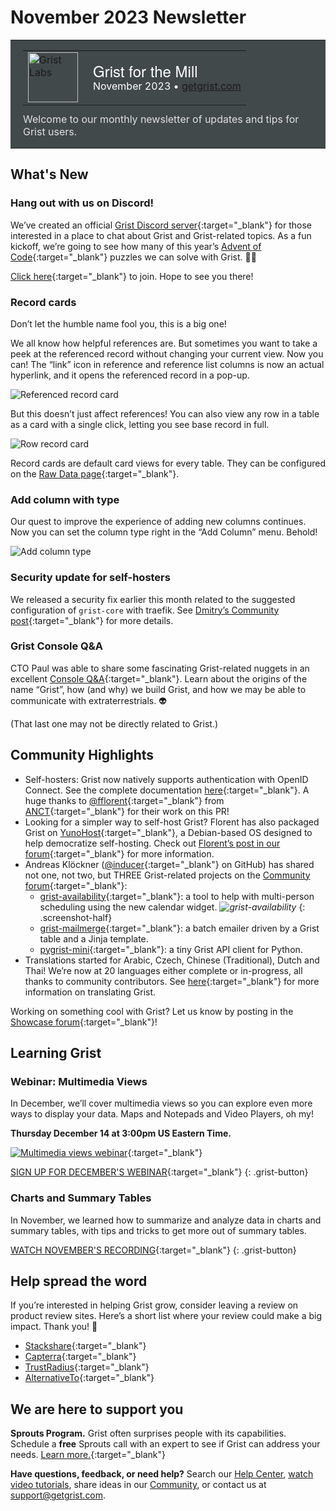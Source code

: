 # November 2023 Newsletter

<style>
  /* restore some poorly overridden defaults */
  .newsletter-header .table {
    background-color: initial;
    border: initial;
  }
  .newsletter-header .table > tbody > tr > td {
    padding: initial;
    border: initial;
    vertical-align: initial;
  }
  .newsletter-header img.header-img {
    padding: initial;
    max-width: initial;
    display: initial;
    padding: initial;
    line-height: initial;
    background-color: initial;
    border: initial;
    border-radius: initial;
    margin: initial;
  }

  /* copy newsletter styles, with a prefix for sufficient specificity */
  .newsletter-header .header {
    border: none;
    padding: 0;
    margin: 0;
  }
  .newsletter-header table > tbody > tr > td.header-image {
    width: 80px;
    padding-right: 16px;
  }
  .newsletter-header table > tbody > tr > td.header-text {
    background-color: #42494B;
    padding: 16px 20px;
  }
  .newsletter-header table.header-top {
    border: none;
    padding: 0;
    margin: 0;
    width: 100%;
  }
  .header-title {
    font-family: Helvetica Neue, Helvetica, Arial, sans-serif;
    font-size: 24px;
    line-height: 28px;
    color: #FFFFFF;
  }
  .header-month {
    color: #FFFFFF;
  }
  .header-welcome {
    margin-top: 12px;
    color: #FFFFFF;
  }
  .newsletter-summary {
    background-color: #e3fff5;
    margin: 0;
    padding: 10px;
  }
  .newsletter-summary-header {
    text-align: center;
    padding-bottom: 10px;
    border-bottom: 1px solid lightgrey;
  }
  .newsletter-summary ul {
    padding-left: 20px;
  }
  .newsletter-summary li {
    margin-bottom: 10px;
  }
  .newsletter-summary li p {
    margin: 0px
  }
</style>
<div class="newsletter-header">
<table class="header" cellpadding="0" cellspacing="0" border="0"><tr>
  <td class="header-text">
    <table class="header-top"><tr>
      <td class="header-image">
        <a href="https://www.getgrist.com">
          <img class="header-img" src="/images/newsletters/grist-labs.png" width="80" height="80" alt="Grist Labs" border="0">
        </a>
      </td>
      <td class="header-top-text">
        <div class="header-title">Grist for the Mill</div>
        <div class="header-month">November 2023
          &#8226; <a href="https://www.getgrist.com/">getgrist.com</a></div>
      </td>
    </tr></table>
    <div class="header-welcome" style="color: #e0e0e0;">
      Welcome to our monthly newsletter of updates and tips for Grist users.
    </div>
  </td>
</tr></table>
</div>

## What's New

### Hang out with us on Discord!

We’ve created an official [Grist Discord server](https://discord.gg/MYKpYQ3fbP){:target="\_blank"} for those interested in a place to chat about Grist and Grist-related topics. As a fun kickoff, we’re going to see how many of this year’s [Advent of Code](https://adventofcode.com/){:target="\_blank"} puzzles we can solve with Grist. 📆🧩

[Click here](https://discord.gg/MYKpYQ3fbP){:target="\_blank"} to join. Hope to see you there!

### Record cards

Don’t let the humble name fool you, this is a big one!

We all know how helpful references are. But sometimes you want to take a peek at the referenced record without changing your current view. Now you can! The “link” icon in reference and reference list columns is now an actual hyperlink, and it opens the referenced record in a pop-up.

![Referenced record card](../images/newsletters/2023-11/record-card1.gif)

But this doesn’t just affect references! You can also view any row in a table as a card with a single click, letting you see base record in full.

![Row record card](../images/newsletters/2023-11/record-card2a.gif)

Record cards are default card views for every table. They can be configured on the [Raw Data page](https://support.getgrist.com/raw-data/#raw-data-page){:target="\_blank"}.

### Add column with type

Our quest to improve the experience of adding new columns continues. Now you can set the column type right in the “Add Column” menu. Behold!

![Add column type](../images/newsletters/2023-11/add-column-type.gif)

### Security update for self-hosters

We released a security fix earlier this month related to the suggested configuration of `grist-core` with traefik. See [Dmitry’s Community post](https://community.getgrist.com/t/a-template-for-self-hosting-grist-with-traefik-and-docker-compose/856/24){:target="\_blank"} for more details.

### Grist Console Q&A

CTO Paul was able to share some fascinating Grist-related nuggets in an excellent [Console Q&A](https://console.substack.com/p/console-184){:target="\_blank"}. Learn about the origins of the name “Grist”, how (and why) we build Grist, and how we may be able to communicate with extraterrestrials. 👽 

(That last one may not be directly related to Grist.)

## Community Highlights

- Self-hosters: Grist now natively supports authentication with OpenID Connect. See the complete documentation [here](https://support.getgrist.com/install/oidc/#openid-connect){:target="\_blank"}. A huge thanks to [@fflorent](https://github.com/fflorent){:target="\_blank"} from [ANCT](https://agence-cohesion-territoires.gouv.fr/){:target="\_blank"} for their work on this PR!
- Looking for a simpler way to self-host Grist? Florent has also packaged Grist on [YunoHost](https://apps.yunohost.org/app/grist){:target="\_blank"}, a Debian-based OS designed to help democratize self-hosting. Check out [Florent’s post in our forum](https://community.getgrist.com/t/self-hosting-grist-made-easy-with-yunohost/3692){:target="\_blank"} for more information.
- Andreas Klöckner ([@inducer](https://github.com/inducer){:target="\_blank"} on GitHub) has shared not one, not two, but THREE Grist-related projects on the [Community forum](https://community.getgrist.com/t/mail-merge-availability-like-mini-doodle-whenisgood-plus-a-small-python-client/3547){:target="\_blank"}:
  * [grist-availability](https://github.com/inducer/grist-availability/){:target="\_blank"}: a tool to help with multi-person scheduling using the new calendar widget.
  <span class="screenshot-large">*![grist-availability](../images/newsletters/2023-11/grist-availability.png)*</span>
  {: .screenshot-half}
  * [grist-mailmerge](https://github.com/inducer/grist-mailmerge/){:target="\_blank"}: a batch emailer driven by a Grist table and a Jinja template.
  * [pygrist-mini](https://github.com/inducer/pygrist-mini){:target="\_blank"}: a tiny Grist API client for Python.
- Translations started for Arabic, Czech, Chinese (Traditional), Dutch and Thai! We’re now at 20 languages either complete or in-progress, all thanks to community contributors. See [here](https://community.getgrist.com/t/translating-grist/2086){:target="\_blank"} for more information on translating Grist.

Working on something cool with Grist? Let us know by posting in the [Showcase forum](https://community.getgrist.com/c/showcase/8){:target="\_blank"}!

## Learning Grist

### Webinar: Multimedia Views

In December, we’ll cover multimedia views so you can explore even more ways to display your data. Maps and Notepads and Video Players, oh my!

**Thursday December 14 at 3:00pm US Eastern Time.**

[![Multimedia views webinar](../images/newsletters/2023-11/multimedia-views-webinar.png)](https://www.getgrist.com/webinars/multimedia-views/?utm_source=newsletter&utm_medium=email&utm_campaign=build-webinar&utm_term=december-2023/){:target="\_blank"}

[SIGN UP FOR DECEMBER'S WEBINAR](https://www.getgrist.com/webinars/multimedia-views/?utm_source=newsletter&utm_medium=email&utm_campaign=build-webinar&utm_term=december-2023){:target="\_blank"}
{: .grist-button}

### Charts and Summary Tables

In November, we learned how to summarize and analyze data in charts and summary tables, with tips and tricks to get more out of summary tables.

[WATCH NOVEMBER'S RECORDING](https://www.getgrist.com/webinars/charts-view-and-summary-tables-webinar/){:target="\_blank"}
{: .grist-button}

## Help spread the word
If you’re interested in helping Grist grow, consider leaving a review on product review sites. Here’s a short list where your review could make a big impact. Thank you! 🙏

* [Stackshare](https://stackshare.io/getgrist){:target="\_blank"}
* [Capterra](https://www.capterra.com/p/232821/Grist/){:target="\_blank"}
* [TrustRadius](https://www.trustradius.com/products/grist/){:target="\_blank"}
* [AlternativeTo](https://alternativeto.net/software/grist/about/){:target="\_blank"}

## We are here to support you

**Sprouts Program.** Grist often surprises people with its capabilities. Schedule a **free** Sprouts call with an expert to see if Grist can address your needs. [Learn more.](https://www.getgrist.com/sprouts-program/){:target="\_blank"}

**Have questions, feedback, or need help?** Search our [Help Center](../index.md), [watch video
tutorials](https://www.youtube.com/channel/UCx0ioQrrC-bIrkmZ7ZULr0g/playlists), share ideas in our
[Community](https://community.getgrist.com), or contact us at <support@getgrist.com>.